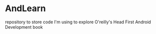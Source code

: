 # AndLearn
repository to store code I'm using to explore O'reilly's Head First Android Development book
